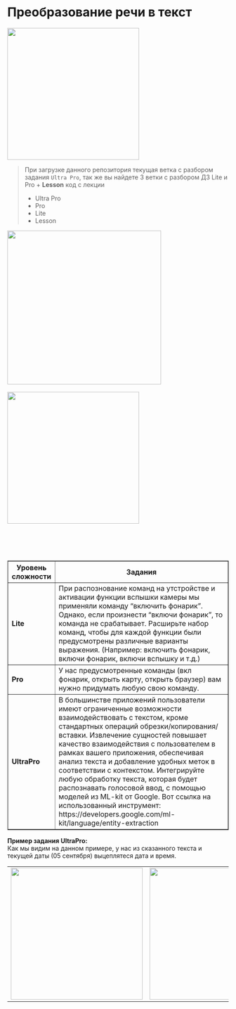 # Преобразование речи в текст
<body>
  <div>
    <img src="https://github.com/Mikhail-068/Android_Lesson_6_Speech_to_text/assets/82748554/cca175ec-1550-4808-b032-47a6338747f4" alt="" height="300">
  </div>

  > При загрузке данного репозитория текущая ветка с разбором задания `Ultra Pro`, так же вы найдете 3 ветки с разбором ДЗ Lite и Pro + <b>Lesson</b> код с лекции
    <ul>
        <li>Ultra Pro</li>
        <li>Pro</li>
        <li>Lite</li>
        <li>Lesson</li>
    </ul>
  <div>
    <img src="https://github.com/Mikhail-068/Android_Lesson_6_Speech_to_text/assets/82748554/50c1d64c-dc41-4e1b-b815-9f4099b3fe1f" alt="" height="350">
  </div>
  <br>
   <div>
    <img src="https://github.com/Mikhail-068/Android_Lesson_6_Speech_to_text/assets/82748554/32da48cb-03f7-4715-8602-04f830bf8266" alt="" height="300">
  </div>


<br>
<br>
<br>
<br>
<table border="1">
          <tr>
            <th  style="font-weight: bold; text-align: center;">Уровень сложности</th>
            <th width="725px" style="font-weight: bold; text-align: center;">Задания</th>
        </tr>
        <tr>
            <td><b>Lite<b/></td>
            <td>При распознование команд на утстройстве и активации функции вспышки камеры мы применяли команду “включить фонарик”. Однако, если произнести “включи фонарик”, то команда не срабатывает. Расширьте набор команд, чтобы для каждой функции были предусмотрены различные варианты выражения. (Например: включить фонарик, включи фонарик, включи вспышку и т.д.) </td>
        </tr>
        <tr>
            <td><b>Pro</b></td>
            <td>У нас предусмотренные команды (вкл фонарик, открыть карту, открыть браузер) вам нужно придумать любую свою команду. </td>
        </tr>
        <tr>
            <td><b>UltraPro</b></td>
            <td>В большинстве приложений пользователи имеют ограниченные возможности взаимодействовать с текстом, кроме стандартных операций обрезки/копирования/вставки. Извлечение сущностей повышает качество взаимодействия с пользователем в рамках вашего приложения, обеспечивая анализ текста и добавление удобных меток в соответствии с контекстом. Интегрируйте любую обработку текста, которая будет распознавать голосовой ввод, с помощью моделей из ML-kit от Google. Вот ссылка на использованный инструмент: https://developers.google.com/ml-kit/language/entity-extraction</td>
        </tr>
  </table>
  <div>
  <b>Пример задания UltraPro:</b><br>
  Как мы видим на данном примере, у нас из сказанного текста и текущей даты (05 сентября) выцеплятеся дата и время.
  <div/>
    <table>
        <tr>
            <td><img src="https://github.com/Mikhail-068/Android_Lesson_6_Speech_to_text/assets/82748554/2dec19bd-76e3-474f-8d5c-8884ace9c6ed" alt="" height="300"></td>
            <td><img src="https://github.com/Mikhail-068/Android_Lesson_6_Speech_to_text/assets/82748554/c0da1b9c-88ca-4416-9f86-caf2a3b3c228" alt="" height="300"></td>
            <td><img src="https://github.com/Mikhail-068/Android_Lesson_6_Speech_to_text/assets/82748554/4ba19b0c-247e-4eb5-a291-3e3c033941f8" alt="" height="300"></td>
        </tr>
    </table>
</body>

